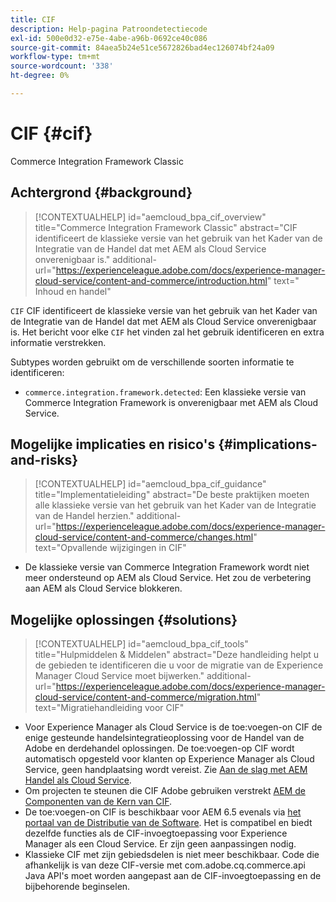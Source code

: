 ```yaml
---
title: CIF
description: Help-pagina Patroondetectiecode
exl-id: 500e0d32-e75e-4abe-a96b-0692ce40c086
source-git-commit: 84aea5b24e51ce5672826bad4ec126074bf24a09
workflow-type: tm+mt
source-wordcount: '338'
ht-degree: 0%

---
```


# CIF {#cif}

Commerce Integration Framework Classic

## Achtergrond {#background}

>[!CONTEXTUALHELP]
>id="aemcloud_bpa_cif_overview"
>title="Commerce Integration Framework Classic"
>abstract="CIF identificeert de klassieke versie van het gebruik van het Kader van de Integratie van de Handel dat met AEM als Cloud Service onverenigbaar is."
>additional-url="https://experienceleague.adobe.com/docs/experience-manager-cloud-service/content-and-commerce/introduction.html" text=" Inhoud en handel"

`CIF` CIF identificeert de klassieke versie van het gebruik van het Kader van de Integratie van de Handel dat met AEM als Cloud Service onverenigbaar is. Het bericht voor elke `CIF` het vinden zal het gebruik identificeren en extra informatie verstrekken.

Subtypes worden gebruikt om de verschillende soorten informatie te identificeren:

* `commerce.integration.framework.detected`: Een klassieke versie van Commerce Integration Framework is onverenigbaar met AEM als Cloud Service.


## Mogelijke implicaties en risico&#39;s {#implications-and-risks}

>[!CONTEXTUALHELP]
>id="aemcloud_bpa_cif_guidance"
>title="Implementatieleiding"
>abstract="De beste praktijken moeten alle klassieke versie van het gebruik van het Kader van de Integratie van de Handel herzien."
>additional-url="https://experienceleague.adobe.com/docs/experience-manager-cloud-service/content-and-commerce/changes.html" text="Opvallende wijzigingen in CIF"

* De klassieke versie van Commerce Integration Framework wordt niet meer ondersteund op AEM als Cloud Service. Het zou de verbetering aan AEM als Cloud Service blokkeren.

## Mogelijke oplossingen {#solutions}

>[!CONTEXTUALHELP]
>id="aemcloud_bpa_cif_tools"
>title="Hulpmiddelen &amp; Middelen"
>abstract="Deze handleiding helpt u de gebieden te identificeren die u voor de migratie van de Experience Manager Cloud Service moet bijwerken."
>additional-url="https://experienceleague.adobe.com/docs/experience-manager-cloud-service/content-and-commerce/migration.html" text="Migratiehandleiding voor CIF"

* Voor Experience Manager als Cloud Service is de toe:voegen-on CIF de enige gesteunde handelsintegratieoplossing voor de Handel van de Adobe en derdehandel oplossingen. De toe:voegen-op CIF wordt automatisch opgesteld voor klanten op Experience Manager als Cloud Service, geen handplaatsing wordt vereist. Zie [Aan de slag met AEM Handel als Cloud Service](https://experienceleague.adobe.com/docs/experience-manager-cloud-service/content-and-commerce/storefront/getting-started.html).
* Om projecten te steunen die CIF Adobe gebruiken verstrekt [AEM de Componenten van de Kern van CIF](https://github.com/adobe/aem-core-cif-components).
* De toe:voegen-on CIF is beschikbaar voor AEM 6.5 evenals via [het portaal van de Distributie van de Software](https://experience.adobe.com/#/downloads/content/software-distribution/en/aem.html). Het is compatibel en biedt dezelfde functies als de CIF-invoegtoepassing voor Experience Manager als een Cloud Service. Er zijn geen aanpassingen nodig.
* Klassieke CIF met zijn gebiedsdelen is niet meer beschikbaar. Code die afhankelijk is van deze CIF-versie met com.adobe.cq.commerce.api Java API&#39;s moet worden aangepast aan de CIF-invoegtoepassing en de bijbehorende beginselen.
